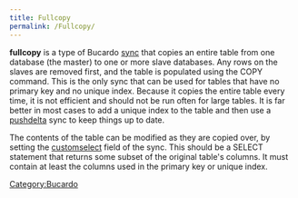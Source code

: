 ```yaml
---
title: Fullcopy
permalink: /Fullcopy/
---
```


**fullcopy** is a type of Bucardo [sync](/sync "wikilink") that copies an entire table from one database (the master) to one or more slave databases. Any rows on the slaves are removed first, and the table is populated using the COPY command. This is the only sync that can be used for tables that have no primary key and no unique index. Because it copies the entire table every time, it is not efficient and should not be run often for large tables. It is far better in most cases to add a unique index to the table and then use a [pushdelta](/pushdelta "wikilink") sync to keep things up to date.

The contents of the table can be modified as they are copied over, by setting the [customselect](/customselect "wikilink") field of the sync. This should be a SELECT statement that returns some subset of the original table's columns. It must contain at least the columns used in the primary key or unique index.

[Category:Bucardo](/Category:Bucardo "wikilink")
